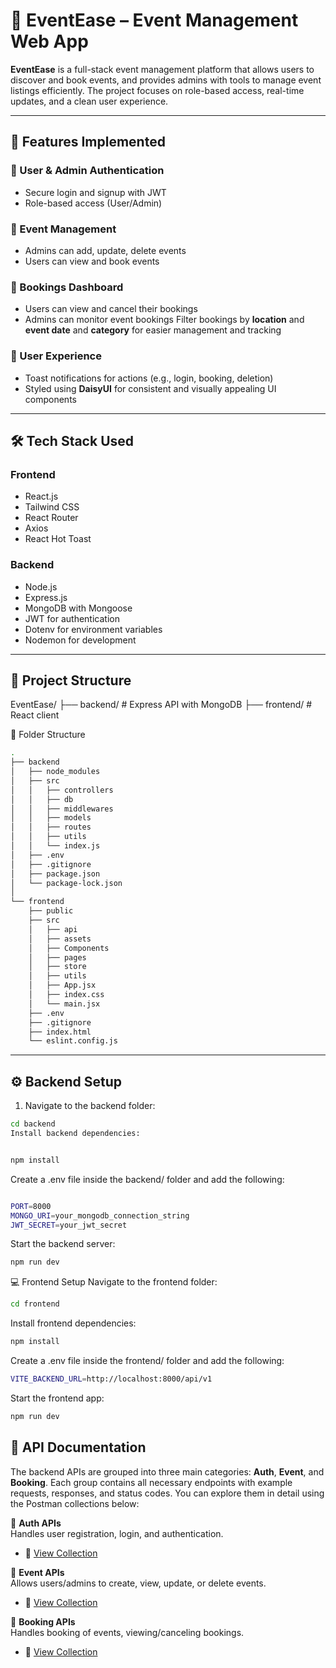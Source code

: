 # 🎉 EventEase – Event Management Web App

**EventEase** is a full-stack event management platform that allows users to discover and book events, and provides admins with tools to manage event listings efficiently. The project focuses on role-based access, real-time updates, and a clean user experience.

---

## 🚀 Features Implemented

### 👤 User & Admin Authentication
- Secure login and signup with JWT
- Role-based access (User/Admin)

### 📅 Event Management
- Admins can add, update, delete events
- Users can view and book events

### 📄 Bookings Dashboard
- Users can view and cancel their bookings
- Admins can monitor event bookings
Filter bookings by **location** and **event date** and **category** for easier management and tracking

### 🔔 User Experience
- Toast notifications for actions (e.g., login, booking, deletion)
- Styled using **DaisyUI** for consistent and visually appealing UI components

---

## 🛠 Tech Stack Used

### Frontend
- React.js
- Tailwind CSS
- React Router
- Axios
- React Hot Toast

### Backend
- Node.js
- Express.js
- MongoDB with Mongoose
- JWT for authentication
- Dotenv for environment variables
- Nodemon for development

---

## 📂 Project Structure

EventEase/
├── backend/ # Express API with MongoDB
├── frontend/ # React client


📁 Folder Structure

```bash
.
├── backend
│   ├── node_modules
│   ├── src
│   │   ├── controllers
│   │   ├── db
│   │   ├── middlewares
│   │   ├── models
│   │   ├── routes
│   │   ├── utils
│   │   └── index.js
│   ├── .env
│   ├── .gitignore
│   ├── package.json
│   └── package-lock.json
│
└── frontend
    ├── public
    ├── src
    │   ├── api
    │   ├── assets
    │   ├── Components
    │   ├── pages
    │   ├── store
    │   ├── utils
    │   ├── App.jsx
    │   ├── index.css
    │   └── main.jsx
    ├── .env
    ├── .gitignore
    ├── index.html
    └── eslint.config.js

```

---

## ⚙️ Backend Setup

1. Navigate to the backend folder:

```bash
cd backend
Install backend dependencies:


npm install

```

Create a .env file inside the backend/ folder and add the following:

```bash

PORT=8000
MONGO_URI=your_mongodb_connection_string
JWT_SECRET=your_jwt_secret
```
Start the backend server:

```bash
npm run dev
```

💻 Frontend Setup
Navigate to the frontend folder:

```bash
cd frontend
```
Install frontend dependencies:

```bash
npm install
```

Create a .env file inside the frontend/ folder and add the following:

```bash
VITE_BACKEND_URL=http://localhost:8000/api/v1
```

Start the frontend app:

```bash
npm run dev
```

## 📩 API Documentation

The backend APIs are grouped into three main categories: **Auth**, **Event**, and **Booking**. Each group contains all necessary endpoints with example requests, responses, and status codes. You can explore them in detail using the Postman collections below:

🔐 **Auth APIs**  
Handles user registration, login, and authentication.
- 🔗 [View Collection](https://www.postman.com/gauravsharma1711/workspace/eventease/collection/36921467-d2b6485d-4c74-4ecd-b976-d921b0304ced)

📅 **Event APIs**  
Allows users/admins to create, view, update, or delete events.
- 🔗 [View Collection](https://www.postman.com/gauravsharma1711/workspace/eventease/collection/36921467-85b8fd8d-e9c9-40b1-b065-fd51245032c2)

📝 **Booking APIs**  
Handles booking of events, viewing/canceling bookings.
- 🔗 [View Collection](https://www.postman.com/gauravsharma1711/workspace/eventease/collection/36921467-38fad699-fef1-4be4-b468-018b69cc059e)

> ```